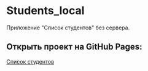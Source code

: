 # Students_local
Приложение "Список студентов" без сервера.

## Открыть проект на GitHub Pages:
[Список студентов](https://gresln.github.io/Students_local/)
